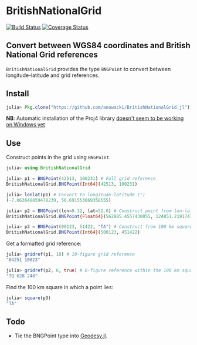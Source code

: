 # BritishNationalGrid

[![Build Status](https://img.shields.io/travis/anowacki/BritishNationalGrid.svg?style=flat-square&label=linux)](https://travis-ci.org/anowacki/BritishNationalGrid)
[![Coverage Status](https://coveralls.io/repos/github/anowacki/BritishNationalGrid/badge.svg?branch=master)](https://coveralls.io/github/anowacki/BritishNationalGrid?branch=master)

## Convert between WGS84 coordinates and British National Grid references

`BritishNationalGrid` provides the type `BNGPoint` to convert between
longitude-latitude and grid references.

## Install
```julia
julia> Pkg.clone("https://github.com/anowacki/BritishNationalGrid.jl")
```

**NB**: Automatic installation of the Proj4 library [doesn't seem to be working
on Windows yet](https://github.com/JuliaGeo/Proj4.jl/issues/8)

## Use
Construct points in the grid using `BNGPoint`.

```julia
julia> using BritishNationalGrid

julia> p1 = BNGPoint(42513, 100231) # Full grid reference
BritishNationalGrid.BNGPoint{Int64}(42513, 100231)

julia> lonlat(p1) # Convert to longitude-latitude (°)
(-7.063648859478239, 50.691553069358555)

julia> p2 = BNGPoint(lon=0.32, lat=51.0) # Construct point from lon-lat
BritishNationalGrid.BNGPoint{Float64}(562885.4557430055, 124851.2191743746)

julia> p3 = BNGPoint(00123, 51422, "TA") # Construct from 100 km square name
BritishNationalGrid.BNGPoint{Int64}(500123, 451422)
```

Get a formatted grid reference:

```julia
julia> gridref(p1, 10) # 10-figure grid reference
"04251 10023"

julia> gridref(p2, 6, true) # 8-figure reference within the 100 km square
"TQ 628 248"
```

Find the 100 km square in which a point lies:

```julia
julia> square(p3)
"TA"
```

## Todo
- Tie the BNGPoint type into [Geodesy.jl](https://github.com/JuliaGeo/Geodesy.jl).
